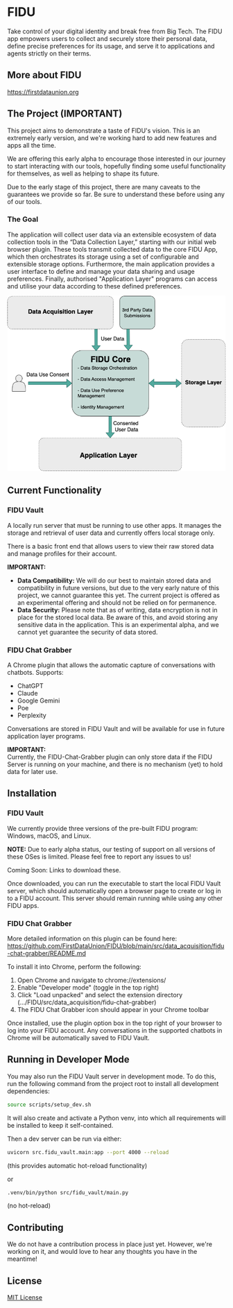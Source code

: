 # FIDU

Take control of your digital identity and break free from Big Tech. The FIDU app empowers users to collect and securely store their personal data, define precise preferences for its usage, and serve it to applications and agents strictly on their terms.

## More about FIDU

https://firstdataunion.org

## The Project (IMPORTANT)

This project aims to demonstrate a taste of FIDU's vision. This is an extremely early version, and we're working hard to add new features and apps all the time.

We are offering this early alpha to encourage those interested in our journey to start interacting with our tools, hopefully finding some useful functionality for themselves, as well as helping to shape its future.

Due to the early stage of this project, there are many caveats to the guarantees we provide so far. Be sure to understand these before using any of our tools.

### The Goal

The application will collect user data via an extensible ecosystem of data collection tools in the “Data Collection Layer,” starting with our initial web browser plugin. These tools transmit collected data to the core FIDU App, which then orchestrates its storage using a set of configurable and extensible storage options. Furthermore, the main application provides a user interface to define and manage your data sharing and usage preferences. Finally, authorised "Application Layer" programs can access and utilise your data according to these defined preferences.

![Architecture Diagram](docs/FIDUBasicDiagram.png)

## Current Functionality

### FIDU Vault

A locally run server that must be running to use other apps. It manages the storage and retrieval of user data and currently offers local storage only.

There is a basic front end that allows users to view their raw stored data and manage profiles for their account.

**IMPORTANT:**

- **Data Compatibility:** We will do our best to maintain stored data and compatibility in future versions, but due to the very early nature of this project, we cannot guarantee this yet. The current project is offered as an experimental offering and should not be relied on for permanence.
- **Data Security:** Please note that as of writing, data encryption is not in place for the stored local data. Be aware of this, and avoid storing any sensitive data in the application. This is an experimental alpha, and we cannot yet guarantee the security of data stored.

### FIDU Chat Grabber

A Chrome plugin that allows the automatic capture of conversations with chatbots. Supports:
- ChatGPT
- Claude
- Google Gemini
- Poe
- Perplexity

Conversations are stored in FIDU Vault and will be available for use in future application layer programs.

**IMPORTANT:**  
Currently, the FIDU-Chat-Grabber plugin can only store data if the FIDU Server is running on your machine, and there is no mechanism (yet) to hold data for later use.

## Installation

### FIDU Vault

We currently provide three versions of the pre-built FIDU program: Windows, macOS, and Linux.

**NOTE:** Due to early alpha status, our testing of support on all versions of these OSes is limited. Please feel free to report any issues to us!

Coming Soon: Links to download these.

Once downloaded, you can run the executable to start the local FIDU Vault server, which should automatically open a browser page to create or log in to a FIDU account. This server should remain running while using any other FIDU apps.

### FIDU Chat Grabber

More detailed information on this plugin can be found here:  
https://github.com/FirstDataUnion/FIDU/blob/main/src/data_acquisition/fidu-chat-grabber/README.md

To install it into Chrome, perform the following:

1. Open Chrome and navigate to chrome://extensions/
2. Enable "Developer mode" (toggle in the top right)
3. Click "Load unpacked" and select the extension directory (.../FIDU/src/data_acquisition/fidu-chat-grabber)
4. The FIDU Chat Grabber icon should appear in your Chrome toolbar

Once installed, use the plugin option box in the top right of your browser to log into your FIDU account. Any conversations in the supported chatbots in Chrome will be automatically saved to FIDU Vault.

## Running in Developer Mode

You may also run the FIDU Vault server in development mode. To do this, run the following command from the project root to install all development dependencies:

```sh
source scripts/setup_dev.sh
```

It will also create and activate a Python venv, into which all requirements will be installed to keep it self-contained.

Then a dev server can be run via either:

```sh
uvicorn src.fidu_vault.main:app --port 4000 --reload
```
(this provides automatic hot-reload functionality)

or

```sh
.venv/bin/python src/fidu_vault/main.py
```
(no hot-reload)

## Contributing

We do not have a contribution process in place just yet. However, we're working on it, and would love to hear any thoughts you have in the meantime!

## License

[MIT License](LICENSE)
